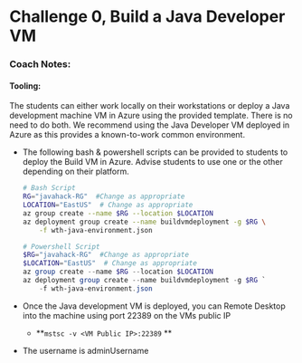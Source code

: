 # Challenge 0, Build a Java Developer VM

### Coach Notes:
#### Tooling:
The students can either work locally on their workstations or deploy a Java development machine VM in Azure using the provided template.  There is no need to do both.  We recommend using the Java Developer VM deployed in Azure as this provides a known-to-work common environment.

  - The following bash & powershell scripts can be provided to students to deploy the Build VM in Azure. Advise students to use one or the other depending on their platform.
	```bash
	# Bash Script
	RG="javahack-RG"  #Change as appropriate
	LOCATION="EastUS"  # Change as appropriate
	az group create --name $RG --location $LOCATION
	az deployment group create --name buildvmdeployment -g $RG \
    	-f wth-java-environment.json 

	```
	```Powershell
	# Powershell Script
	$RG="javahack-RG"  #Change as appropriate
	$LOCATION="EastUS"  # Change as appropriate
	az group create --name $RG --location $LOCATION
	az deployment group create --name buildvmdeployment -g $RG `
    	-f wth-java-environment.json 

	```

  - Once the Java development VM is deployed, you can Remote Desktop into the machine using port 22389 on the VMs public IP
	- **`mstsc -v <VM Public IP>:22389` **

	
  - The username is adminUsername



